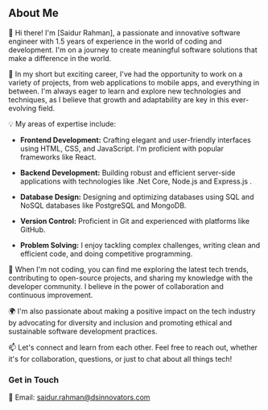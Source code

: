 ## About Me

👋 Hi there! I'm [Saidur Rahman], a passionate and innovative software engineer with 1.5 years of experience in the world of coding and development. I'm on a journey to create meaningful software solutions that make a difference in the world.

🚀 In my short but exciting career, I've had the opportunity to work on a variety of projects, from web applications to mobile apps, and everything in between. I'm always eager to learn and explore new technologies and techniques, as I believe that growth and adaptability are key in this ever-evolving field.

💡 My areas of expertise include:

- **Frontend Development:** Crafting elegant and user-friendly interfaces using HTML, CSS, and JavaScript. I'm proficient with popular frameworks like React.

- **Backend Development:** Building robust and efficient server-side applications with technologies like .Net Core, Node.js and Express.js .

- **Database Design:** Designing and optimizing databases using SQL and NoSQL databases like  PostgreSQL and MongoDB.

- **Version Control:** Proficient in Git and experienced with platforms like GitHub.

- **Problem Solving:** I enjoy tackling complex challenges, writing clean and efficient code, and doing competitive programming.

🔧 When I'm not coding, you can find me exploring the latest tech trends, contributing to open-source projects, and sharing my knowledge with the developer community. I believe in the power of collaboration and continuous improvement.

🌍 I'm also passionate about making a positive impact on the tech industry by advocating for diversity and inclusion and promoting ethical and sustainable software development practices.

📫 Let's connect and learn from each other. Feel free to reach out, whether it's for collaboration, questions, or just to chat about all things tech!

### Get in Touch

📧 Email: saidur.rahman@dsinnovators.com
